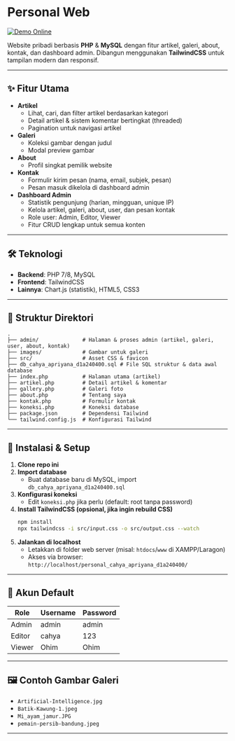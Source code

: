 # Personal Web

[![Demo Online](https://img.shields.io/badge/Live%20Demo-codemind.id%2Fartikel-blue?style=for-the-badge)](https://codemind.id/artikel/)

Website pribadi berbasis **PHP** & **MySQL** dengan fitur artikel, galeri, about, kontak, dan dashboard admin. Dibangun menggunakan **TailwindCSS** untuk tampilan modern dan responsif.

---

## ✨ Fitur Utama

- **Artikel**
  - Lihat, cari, dan filter artikel berdasarkan kategori
  - Detail artikel & sistem komentar bertingkat (threaded)
  - Pagination untuk navigasi artikel
- **Galeri**
  - Koleksi gambar dengan judul
  - Modal preview gambar
- **About**
  - Profil singkat pemilik website
- **Kontak**
  - Formulir kirim pesan (nama, email, subjek, pesan)
  - Pesan masuk dikelola di dashboard admin
- **Dashboard Admin**
  - Statistik pengunjung (harian, mingguan, unique IP)
  - Kelola artikel, galeri, about, user, dan pesan kontak
  - Role user: Admin, Editor, Viewer
  - Fitur CRUD lengkap untuk semua konten

---

## 🛠️ Teknologi

- **Backend**: PHP 7/8, MySQL
- **Frontend**: TailwindCSS
- **Lainnya**: Chart.js (statistik), HTML5, CSS3

---

## 📁 Struktur Direktori

```
.
├── admin/              # Halaman & proses admin (artikel, galeri, user, about, kontak)
├── images/             # Gambar untuk galeri
├── src/                # Asset CSS & favicon
├── db_cahya_apriyana_d1a240400.sql # File SQL struktur & data awal database
├── index.php           # Halaman utama (artikel)
├── artikel.php         # Detail artikel & komentar
├── gallery.php         # Galeri foto
├── about.php           # Tentang saya
├── kontak.php          # Formulir kontak
├── koneksi.php         # Koneksi database
├── package.json        # Dependensi Tailwind
└── tailwind.config.js  # Konfigurasi Tailwind
```

---

## 🚀 Instalasi & Setup

1. **Clone repo ini**
2. **Import database**
   - Buat database baru di MySQL, import `db_cahya_apriyana_d1a240400.sql`
3. **Konfigurasi koneksi**
   - Edit `koneksi.php` jika perlu (default: root tanpa password)
4. **Install TailwindCSS (opsional, jika ingin rebuild CSS)**
   ```bash
   npm install
   npx tailwindcss -i src/input.css -o src/output.css --watch
   ```
5. **Jalankan di localhost**
   - Letakkan di folder web server (misal: `htdocs`/`www` di XAMPP/Laragon)
   - Akses via browser: `http://localhost/personal_cahya_apriyana_d1a240400/`

---

## 👤 Akun Default

| Role   | Username | Password |
| ------ | -------- | -------- |
| Admin  | admin    | admin    |
| Editor | cahya    | 123      |
| Viewer | Ohim     | Ohim     |

---

## 🖼️ Contoh Gambar Galeri

- `Artificial-Intelligence.jpg`
- `Batik-Kawung-1.jpeg`
- `Mi_ayam_jamur.JPG`
- `pemain-persib-bandung.jpeg`

---
